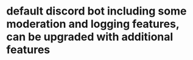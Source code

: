 # default discord bot including some moderation and logging features, can be upgraded with additional features
